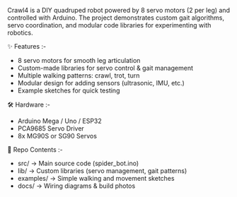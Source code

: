 Crawl4 is a DIY quadruped robot powered by 8 servo motors (2 per leg) and controlled with Arduino.
The project demonstrates custom gait algorithms, servo coordination, and modular code libraries for experimenting with robotics.

✨ Features :-

- 8 servo motors for smooth leg articulation
- Custom-made libraries for servo control & gait management
- Multiple walking patterns: crawl, trot, turn
- Modular design for adding sensors (ultrasonic, IMU, etc.)
- Example sketches for quick testing

🛠️ Hardware :-

- Arduino Mega / Uno / ESP32
- PCA9685 Servo Driver
- 8x MG90S or SG90 Servos

📂 Repo Contents :-

- src/ → Main source code (spider_bot.ino)
- lib/ → Custom libraries (servo management, gait patterns)
- examples/ → Simple walking and movement sketches
- docs/ → Wiring diagrams & build photos
